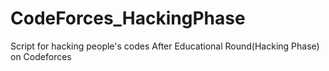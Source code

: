 # CodeForces_HackingPhase
Script for hacking people's codes After Educational Round(Hacking Phase) on Codeforces
